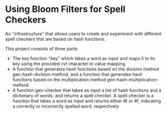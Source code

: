# Using Bloom Filters for Spell Checkers

An "infrastructure" that allows users to create and experiment with different spell checkers that are based on hash functions.

This project consists of three parts:
- The key function "key" which takes a word as input and maps it to its key using the provided cvt character to value mapping.
- A function that generates hash functions based on the division method gen-hash-division-method, and a function that generates hash functions based on the multiplication method gen-hash-multiplication-method.
- A function gen-checker that takes as input a list of hash functions and a dictionary of words, and returns a spell checker. A spell checker is a function that takes a word as input and returns either #t or #f, indicating a correctly or incorrectly spelled word, respectively
